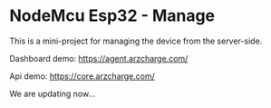 # NodeMcu Esp32 - Manage
This is a mini-project for managing the device from the server-side.

Dashboard demo:
https://agent.arzcharge.com/

Api demo:
https://core.arzcharge.com/

We are updating now...
